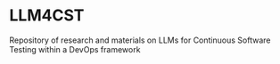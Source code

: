 # LLM4CST
Repository of research and materials on LLMs for Continuous Software Testing within a DevOps framework
